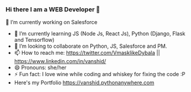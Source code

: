 ### Hi there I am a WEB Developer  👋
 🔭 I’m currently working on Salesforce
- 🌱 I’m currently learning JS (Node Js, React Js), Python (Django, Flask and Tensorflow)
- 👯 I’m looking to collaborate on Python, JS, Salesforce and PM.
- 📫 How to reach me: https://twitter.com/VmasklikeDybala || https://www.linkedin.com/in/vanshid/
- 😄 Pronouns: she/her
- ⚡ Fun fact: I love wine while coding and whiskey for fixing the code :P 
- Here's my Portfolio https://vanshid.pythonanywhere.com

